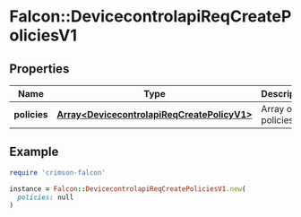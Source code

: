 # Falcon::DevicecontrolapiReqCreatePoliciesV1

## Properties

| Name | Type | Description | Notes |
| ---- | ---- | ----------- | ----- |
| **policies** | [**Array&lt;DevicecontrolapiReqCreatePolicyV1&gt;**](DevicecontrolapiReqCreatePolicyV1.md) | Array of policies |  |

## Example

```ruby
require 'crimson-falcon'

instance = Falcon::DevicecontrolapiReqCreatePoliciesV1.new(
  policies: null
)
```


